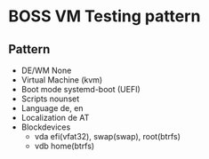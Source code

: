 # BOSS VM Testing pattern

## Pattern
- DE/WM None
- Virtual Machine (kvm)
- Boot mode systemd-boot (UEFI)
- Scripts nounset
- Language de, en
- Localization de AT
- Blockdevices
  - vda efi(vfat32), swap(swap), root(btrfs)
  - vdb home(btrfs)
